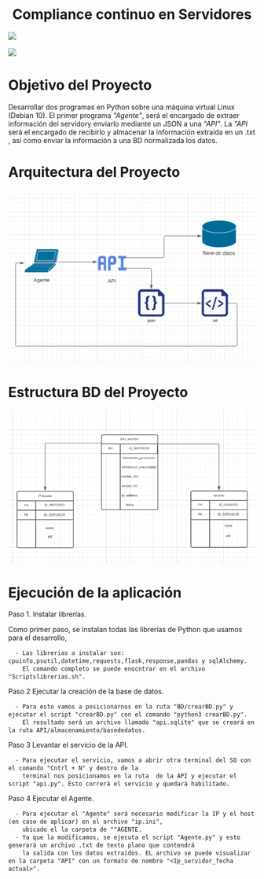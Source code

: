 <h1 align="center"> Compliance continuo en Servidores </h1>
   <p align="left">
   <img src="https://img.shields.io/badge/CHALLENGE TECNICO-green">
   </p>
      <p align="left">
   <img src="https://img.shields.io/badge/PYTHON-blue">
   </p>
   
   <h1 align="left"> Objetivo del Proyecto </h1>
   
   Desarrollar dos programas en Python sobre una máquina virtual Linux (Debian 10). El primer programa *"Agente"*, será el encargado de extraer información    del servidory enviarlo mediante un JSON a una *"API"*. 
   La *"API* será el encargado de recibirlo y almacenar la información extraida en un .txt , así como enviar la información a una BD normalizada los datos.
   
   <h1 align="left"> Arquitectura del Proyecto </h1>
   
   ![Image text](https://github.com/JoshuaMoralesS/Challenge-T-cnico-/blob/main/Diagrama%20proyecto.png)
   
   <h1 align="left"> Estructura BD del Proyecto </h1>
   
   ![Image text](https://github.com/JoshuaMoralesS/Challenge-T-cnico-/blob/main/Estructura%20BD.png)
   
   <h1 align="left" > Ejecución de la aplicación </h1>
   
   Paso 1. Instalar librerías.
   
   Como primer paso, se instalan todas las librerías de Python que usamos para el desarrollo, 
   
      - Las librerias a instalar son: cpuinfo,psutil,datetime,requests,flask,response,pandas y sqlAlchemy. 
        El comando completo se puede enocntrar en el archivo "Scriptslibrerias.sh".
         
   Paso 2 Ejecutar la creación de la base de datos.
   
      - Para esto vamos a posicionarnos en la ruta "BD/crearBD.py" y ejecutar el script "crearBD.py" con el comando "python3 crearBD.py".
        El resultado será un archivo llamado "api.sqlite" que se creará en la ruta API/almacenamiento/basededatos.
         
   Paso 3 Levantar el servicio de la API.
    
      - Para ejecutar el servicio, vamos a abrir otra terminal del SO con el comando "Cntrl + N" y dentro de la 
        terminal nos posicionamos en la ruta  de la API y ejecutar el script "api.py". Esto correrá el servicio y quedará habilitado.
       
   Paso 4 Ejecutar el Agente.
       
      - Para ejecutar el "Agente" será necesario modificar la IP y el host (en caso de aplicar) en el archivo "ip.ini",
        ubicado el la carpeta de ""AGENTE.
      - Ya que la modificamos, se ejecuta el script "Agente.py" y esto generarà un archivo .txt de texto plano que contendrá
        la salida con los datos extraidos. EL archivo se puede visualizar en la carpeta "API" con un formato de nombre "<Ip_servidor_fecha actual>".
   
